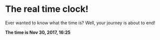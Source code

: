 # The real time clock!

Ever wanted to know what the time is? Well, your journey is about to end!

**The time is Nov 30, 2017, 16:25**